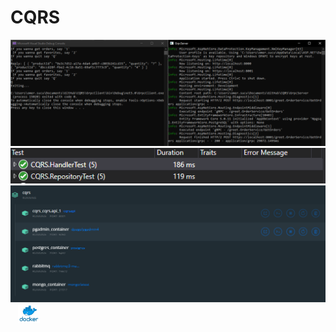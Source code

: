 # CQRS

![alt text](https://github.com/omercanxx/CQRS/blob/main/Images/gRPC.PNG)
![alt text](https://github.com/omercanxx/CQRS/blob/main/Images/UnitTest.PNG)
![alt text](https://github.com/omercanxx/CQRS/blob/main/Images/docker.PNG)&nbsp;&nbsp;
<a href="https://hub.docker.com/repository/docker/omercanxx/cqrsapi"><img height="30" src="https://github.com/omercanxx/CQRS/blob/main/Images/docker_image.png?raw=true"></a>